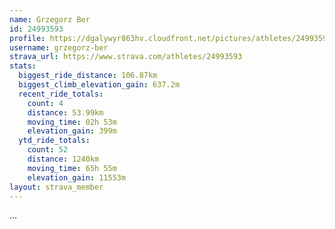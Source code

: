 ```yaml
---
name: Grzegorz Ber
id: 24993593
profile: https://dgalywyr863hv.cloudfront.net/pictures/athletes/24993593/7453165/11/large.jpg
username: grzegorz-ber
strava_url: https://www.strava.com/athletes/24993593
stats:
  biggest_ride_distance: 106.87km
  biggest_climb_elevation_gain: 637.2m
  recent_ride_totals:
    count: 4
    distance: 53.99km
    moving_time: 02h 53m
    elevation_gain: 399m
  ytd_ride_totals:
    count: 52
    distance: 1240km
    moving_time: 65h 55m
    elevation_gain: 11553m
layout: strava_member
--- 
```

...
